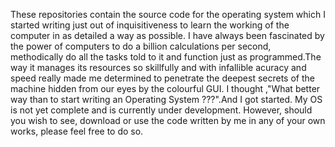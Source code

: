 These repositories contain the source code for the operating system which I started writing just out of inquisitiveness to learn the working of the computer in as detailed a way as possible. I have always been fascinated by the power of computers to do a billion calculations per second, methodically do all the tasks told to it and function just as programmed.The way it manages its resources so skillfully and with infallible acuracy and speed really made me determined to penetrate the deepest secrets of the machine hidden from our eyes by the colourful GUI. I thought ,"What better way than to start writing an Operating System ???".And I got started. My OS is not yet complete and is currently under development. However, should you wish to see, download or use the code written by me in any of your own works, please feel free to do so.
